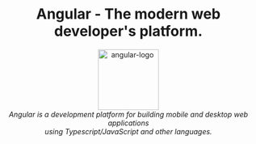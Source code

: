 <h1 align="center">Angular - The modern web developer's platform.</h1>

<p align="center">
  <img src=../Git/Angular/angular.png" alt="angular-logo" width="120px" height="120px"/>
  <br>
  <i>Angular is a development platform for building mobile and desktop web applications
    <br> using Typescript/JavaScript and other languages.</i>
  <br>
</p>
